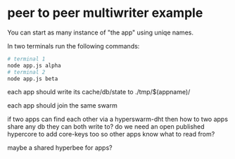 # peer to peer multiwriter example


You can start as many instance of "the app" using uniqe names.

In two terminals run the following commands:

```bash
# terminal 1
node app.js alpha
# terminal 2
node app.js beta
```

each app should write its cache/db/state to ./tmp/$(appname)/

each app should join the same swarm





if two apps can find each other via a hyperswarm-dht then how
to two apps share any db they can both write to? do we need an
open published hypercore to add core-keys too so other apps know
what to read from?


maybe a shared hyperbee for apps?

